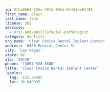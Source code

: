 ```yaml
---
id: 2fbb8661-155a-48fb-891d-0e451ee81f88
first_name: Blair
last_name: Isom
license: DDS
services:
  - oral-and-maxillofacial-pathologist
category: Dentists
org_name: 'Clear Choice Dental Implant Center'
address: '6460 Medical Center St'
city: 'Las Vegas'
state: NV
zip: '89148'
phone: '(509) 928-8800'
title: 'Clear Choice Dental Implant Center'
_geoloc:
  lng: -115.28485
  lat: 36.049095
---
```

